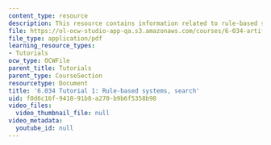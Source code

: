 ```yaml
---
content_type: resource
description: This resource contains information related to rule-based systems, search.
file: https://ol-ocw-studio-app-qa.s3.amazonaws.com/courses/6-034-artificial-intelligence-fall-2010/f0d6c16f941891b8a270b9b6f5358b98_MIT6_034F10_tutor01.pdf
file_type: application/pdf
learning_resource_types:
- Tutorials
ocw_type: OCWFile
parent_title: Tutorials
parent_type: CourseSection
resourcetype: Document
title: '6.034 Tutorial 1: Rule-based systems, search'
uid: f0d6c16f-9418-91b8-a270-b9b6f5358b98
video_files:
  video_thumbnail_file: null
video_metadata:
  youtube_id: null
---
```

